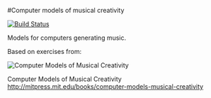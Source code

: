 #Computer models of musical creativity

[![Build Status](https://travis-ci.org/josephwilk/musical-creativity.png?branch=master)](https://travis-ci.org/josephwilk/musical-creativity)


Models for computers generating music.

Based on exercises from:

![Computer Models of Musical Creativity](http://mitpress.mit.edu/covers/9780262033381.jpg)

Computer Models of Musical Creativity http://mitpress.mit.edu/books/computer-models-musical-creativity
